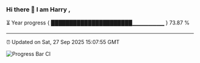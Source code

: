### Hi there 👋 I am Harry , 

⏳ Year progress { ██████████████████████▁▁▁▁▁▁▁▁ } 73.87 %

---

⏰ Updated on Sat, 27 Sep 2025 15:07:55 GMT

![Progress Bar CI](https://github.com/duykhang68/duykhang68/workflows/Progress%20Bar%20CI/badge.svg)
